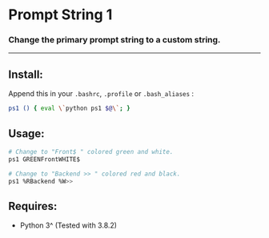 # Prompt String 1

### Change the primary prompt string to a custom string.

------

## Install:
Append this in your `.bashrc`, `.profile` or `.bash_aliases` :

```bash
ps1 () { eval \`python ps1 $@\`; }

```

## Usage:
```bash
# Change to "Front$ " colored green and white.
ps1 GREENFrontWHITE$

# Change to "Backend >> " colored red and black.
ps1 %RBackend %W>>
```

## Requires:
- Python 3^ (Tested with 3.8.2)